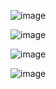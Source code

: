![image](https://github.com/s7inner/PersonAPI/assets/62800741/041b20e2-89e0-4388-8d13-639c063697dd)

![image](https://github.com/s7inner/PersonAPI/assets/62800741/69572542-508b-4729-9f10-845a60aee691)

![image](https://github.com/s7inner/PersonAPI/assets/62800741/de233092-ed20-4b3f-a30d-1432ee8acc71)

![image](https://github.com/s7inner/PersonAPI/assets/62800741/7195cf19-a96f-4802-abfc-55901c973e65)





